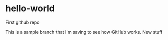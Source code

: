 # hello-world
First github repo

This is a sample branch that I'm saving to see how GitHub works.  New stuff
